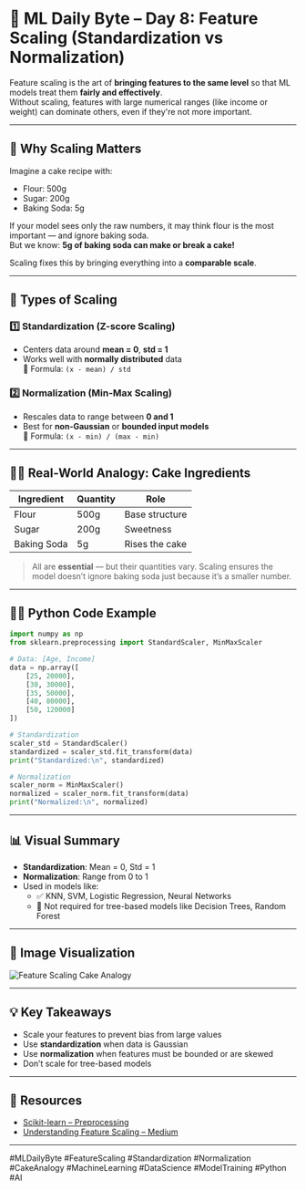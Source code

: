 # 🍰 ML Daily Byte – Day 8: Feature Scaling (Standardization vs Normalization)

Feature scaling is the art of **bringing features to the same level** so that ML models treat them **fairly and effectively**.  
Without scaling, features with large numerical ranges (like income or weight) can dominate others, even if they're not more important.

---

## 🧠 Why Scaling Matters

Imagine a cake recipe with:
- Flour: 500g  
- Sugar: 200g  
- Baking Soda: 5g  

If your model sees only the raw numbers, it may think flour is the most important — and ignore baking soda.  
But we know: **5g of baking soda can make or break a cake!**

Scaling fixes this by bringing everything into a **comparable scale**.

---

## 🔁 Types of Scaling

### 1️⃣ Standardization (Z-score Scaling)
- Centers data around **mean = 0**, **std = 1**
- Works well with **normally distributed** data  
📐 Formula: `(x - mean) / std`

### 2️⃣ Normalization (Min-Max Scaling)
- Rescales data to range between **0 and 1**
- Best for **non-Gaussian** or **bounded input models**  
📐 Formula: `(x - min) / (max - min)`

---

## 👨‍🍳 Real-World Analogy: Cake Ingredients

| Ingredient    | Quantity | Role            |
|---------------|----------|-----------------|
| Flour         | 500g     | Base structure  |
| Sugar         | 200g     | Sweetness       |
| Baking Soda   | 5g       | Rises the cake  |

> All are **essential** — but their quantities vary.
> Scaling ensures the model doesn’t ignore baking soda just because it’s a smaller number.

---

## 👨‍💻 Python Code Example

```python
import numpy as np
from sklearn.preprocessing import StandardScaler, MinMaxScaler

# Data: [Age, Income]
data = np.array([
    [25, 20000],
    [30, 30000],
    [35, 50000],
    [40, 80000],
    [50, 120000]
])

# Standardization
scaler_std = StandardScaler()
standardized = scaler_std.fit_transform(data)
print("Standardized:\n", standardized)

# Normalization
scaler_norm = MinMaxScaler()
normalized = scaler_norm.fit_transform(data)
print("Normalized:\n", normalized)
```

---

## 📊 Visual Summary

- **Standardization**: Mean = 0, Std = 1  
- **Normalization**: Range from 0 to 1  
- Used in models like:
  - ✅ KNN, SVM, Logistic Regression, Neural Networks
  - 🚫 Not required for tree-based models like Decision Trees, Random Forest

---

## 🧁 Image Visualization

![Feature Scaling Cake Analogy](./FeatureScaling_CakeAnalogy.png)

---

## 💡 Key Takeaways

- Scale your features to prevent bias from large values
- Use **standardization** when data is Gaussian
- Use **normalization** when features must be bounded or are skewed
- Don’t scale for tree-based models

---

## 🔗 Resources

- [Scikit-learn – Preprocessing](https://scikit-learn.org/stable/modules/preprocessing.html)
- [Understanding Feature Scaling – Medium](https://towardsdatascience.com/all-about-feature-scaling-bcc0ad75cb35)

---

#MLDailyByte #FeatureScaling #Standardization #Normalization  
#CakeAnalogy #MachineLearning #DataScience #ModelTraining #Python #AI
